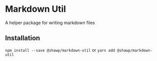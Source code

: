 # Markdown Util

A helper package for writing markdown files

## Installation

`npm install --save @shawp/markdown-util`
or
`yarn add @shawp/markdown-util`

